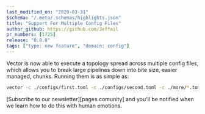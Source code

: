 ```yaml
---
last_modified_on: "2020-03-31"
$schema: "/.meta/.schemas/highlights.json"
title: "Support For Multiple Config Files"
author_github: https://github.com/Jeffail
pr_numbers: [1725]
release: "0.8.0"
tags: ["type: new feature", "domain: config"]
---
```


Vector is now able to execute a topology spread across multiple config files,
which allows you to break large pipelines down into bite size, easier managed,
chunks. Running them is as simple as:

```bash
vector -c ./configs/first.toml -c ./configs/second.toml -c ./more/*.toml
```

[Subscribe to our newsletter][pages.comunity] and you'll be notified when we
learn how to do this with human emotions.
